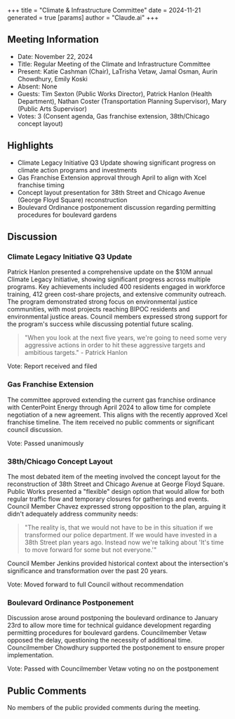 +++
title = "Climate & Infrastructure Committee"
date = 2024-11-21
 generated = true
[params]
  author = "Claude.ai"
+++

## Meeting Information
- Date: November 22, 2024
- Title: Regular Meeting of the Climate and Infrastructure Committee
- Present: Katie Cashman (Chair), LaTrisha Vetaw, Jamal Osman, Aurin Chowdhury, Emily Koski
- Absent: None
- Guests: Tim Sexton (Public Works Director), Patrick Hanlon (Health Department), Nathan Coster (Transportation Planning Supervisor), Mary (Public Arts Supervisor)
- Votes: 3 (Consent agenda, Gas franchise extension, 38th/Chicago concept layout)

## Highlights
- Climate Legacy Initiative Q3 Update showing significant progress on climate action programs and investments
- Gas Franchise Extension approval through April to align with Xcel franchise timing
- Concept layout presentation for 38th Street and Chicago Avenue (George Floyd Square) reconstruction
- Boulevard Ordinance postponement discussion regarding permitting procedures for boulevard gardens

## Discussion 

### Climate Legacy Initiative Q3 Update
Patrick Hanlon presented a comprehensive update on the $10M annual Climate Legacy Initiative, showing significant progress across multiple programs. Key achievements included 400 residents engaged in workforce training, 412 green cost-share projects, and extensive community outreach. The program demonstrated strong focus on environmental justice communities, with most projects reaching BIPOC residents and environmental justice areas. Council members expressed strong support for the program's success while discussing potential future scaling.

> "When you look at the next five years, we're going to need some very aggressive actions in order to hit these aggressive targets and ambitious targets." - Patrick Hanlon

Vote: Report received and filed

### Gas Franchise Extension
The committee approved extending the current gas franchise ordinance with CenterPoint Energy through April 2024 to allow time for complete negotiation of a new agreement. This aligns with the recently approved Xcel franchise timeline. The item received no public comments or significant council discussion.

Vote: Passed unanimously

### 38th/Chicago Concept Layout
The most debated item of the meeting involved the concept layout for the reconstruction of 38th Street and Chicago Avenue at George Floyd Square. Public Works presented a "flexible" design option that would allow for both regular traffic flow and temporary closures for gatherings and events. Council Member Chavez expressed strong opposition to the plan, arguing it didn't adequately address community needs:

> "The reality is, that we would not have to be in this situation if we transformed our police department. If we would have invested in a 38th Street plan years ago. Instead now we're talking about 'It's time to move forward for some but not everyone.'"

Council Member Jenkins provided historical context about the intersection's significance and transformation over the past 20 years.

Vote: Moved forward to full Council without recommendation

### Boulevard Ordinance Postponement 
Discussion arose around postponing the boulevard ordinance to January 23rd to allow more time for technical guidance development regarding permitting procedures for boulevard gardens. Councilmember Vetaw opposed the delay, questioning the necessity of additional time. Councilmember Chowdhury supported the postponement to ensure proper implementation.

Vote: Passed with Councilmember Vetaw voting no on the postponement

## Public Comments
No members of the public provided comments during the meeting.
